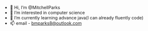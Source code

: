 - 👋 Hi, I’m @MitchellParks
- 👀 I’m interested in computer science
- 🌱 I’m currently learning advance java(I can already fluently code)
- 📫 email - bmparks8@outlook.com


